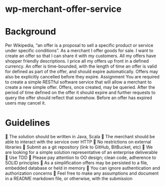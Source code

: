 # wp-merchant-offer-service
Background
==========
Per Wikipedia, “an offer is a proposal to sell a specific product or service under specific conditions”. As a
merchant I offer goods for sale. I want to create an offer so that I can share it with my customers.
All my offers have shopper friendly descriptions. I price all my offers up front in a defined currency.
An offer is time-bounded, with the length of time an offer is valid for defined as part of the offer, and should
expire automatically. Offers may also be explicitly cancelled before they expire.
Assignment
You are required to create a simple RESTful software service that will allow a merchant to create a new simple
offer. Offers, once created, may be queried. After the period of time defined on the offer it should expire and
further requests to query the offer should reflect that somehow. Before an offer has expired users may cancel
it.

Guidelines
==========

 The solution should be written in Java, Scala
 The merchant should be able to interact with the service over HTTP
 No restrictions on external libraries
 Submit as a git repository (link to GitHub, BitBucket, etc)
 We are looking for a simple solution representative of an enterprise deliverable
 Use TDD
 Please pay attention to OO design; clean code, adherence to SOLID principles
 As a simplification offers may be persisted to a file, embedded database or held in memory
 You can ignore authentication and authorization concerns
 Feel free to make any assumptions and document in a README markdown file, or otherwise, with the
submission
